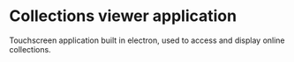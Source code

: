 # Collections viewer application
Touchscreen application built in electron, used to access and display online collections.
